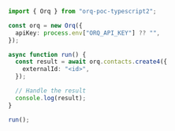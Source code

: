 <!-- Start SDK Example Usage [usage] -->
```typescript
import { Orq } from "orq-poc-typescript2";

const orq = new Orq({
  apiKey: process.env["ORQ_API_KEY"] ?? "",
});

async function run() {
  const result = await orq.contacts.create4({
    externalId: "<id>",
  });

  // Handle the result
  console.log(result);
}

run();

```
<!-- End SDK Example Usage [usage] -->